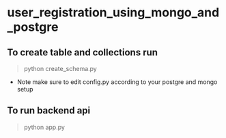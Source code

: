 # user_registration_using_mongo_and_postgre

## To create table and collections run

> python create_schema.py

* Note make sure to edit config.py according to your postgre and mongo setup

## To run backend api

> python app.py